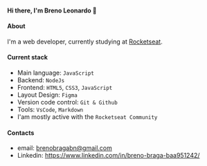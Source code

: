 #### Hi there, I'm Breno Leonardo 👋

#### About
I'm a web developer, currently studying at [Rocketseat](https://www.rocketseat.com.br/).

#### Current stack
- Main language: `JavaScript`
- Backend: `NodeJs`
- Frontend: `HTML5`, `CSS3`, `JavaScript`
- Layout Design: `Figma`
- Version code control: `Git & Github`
- Tools: `VsCode`, `Markdown`
- I'am mostly active with the `Rocketseat Community`

#### Contacts

- email: brenobragabn@gmail.com
- Linkedin: https://www.linkedin.com/in/breno-braga-baa951242/


